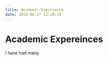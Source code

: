 ```yaml
---
title: Academic Experience
date: 2019-08-27 13:29:19
---
```


# Academic Expereinces

I have had many